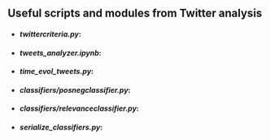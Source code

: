 ## Useful scripts and modules from Twitter analysis

+ #### _twittercriteria.py_:
+ #### _tweets\_analyzer.ipynb_:
+ #### _time\_evol\_tweets.py_:
+ #### _classifiers/posnegclassifier.py_:
+ #### _classifiers/relevanceclassifier.py_:
+ #### _serialize\_classifiers.py_: